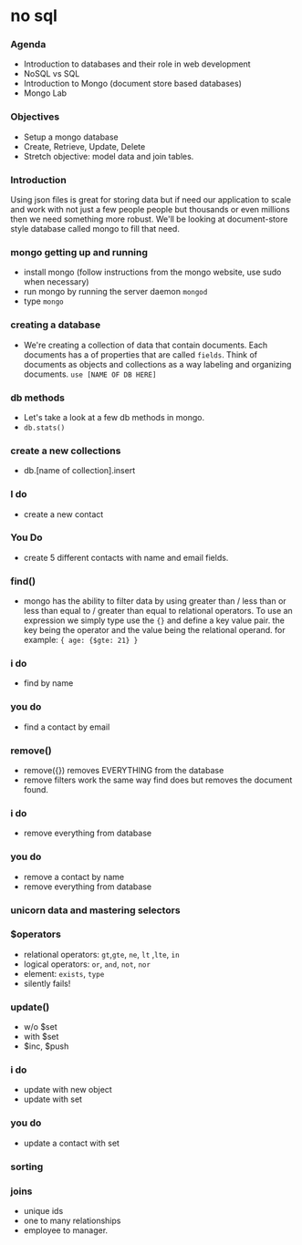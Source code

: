 # no sql

### Agenda
- Introduction to databases and their role in web development
- NoSQL vs SQL
- Introduction to Mongo (document store based databases)
- Mongo Lab

### Objectives
- Setup a mongo database
- Create, Retrieve, Update, Delete
- Stretch objective: model data and join tables.

### Introduction
Using json files is great for storing data but if need our application to scale
and work with not just a few people people but thousands or even millions
then we need something more robust. We'll be looking at document-store style
database called mongo to fill that need.

### mongo getting up and running
- install mongo (follow instructions from the mongo website, use sudo when necessary)
- run mongo by running the server daemon `mongod`
- type `mongo`

### creating a database
- We're creating a collection of data that contain documents. Each documents has
a of properties that are called `fields`. Think of documents as objects and
collections as a way labeling and organizing documents.
`use [NAME OF DB HERE]`

### db methods
- Let's take a look at a few db methods in mongo.
- `db.stats()`

### create a new collections
- db.[name of collection].insert
### I do
- create a new contact
### You Do
- create 5 different contacts with name and email fields.

### find()
- mongo has the ability to filter data by using greater than / less than or
less than equal to / greater than equal to relational operators. To use an expression
we simply type use the `{}` and define a key value pair. the key being the
operator and the value being the relational operand. for example:
`{ age: {$gte: 21} }`

### i do
- find by name
### you do
- find a contact by email

### remove()
- remove({}) removes EVERYTHING from the database
- remove filters work the same way find does but removes the document found.

### i do
- remove everything from database
### you do
- remove a contact by name
- remove everything from database

### unicorn data and mastering selectors

### $operators

- relational operators: `gt`,`gte`, `ne`, `lt` ,`lte`, `in`
- logical operators: `or`, `and`, `not`, `nor`
- element: `exists`, `type`
- silently fails!


### update()

- w/o $set
- with $set
- $inc, $push

### i do
- update with new object
- update with set

### you do
- update a contact with set

### sorting

### joins

- unique ids
- one to many relationships
- employee to manager.
